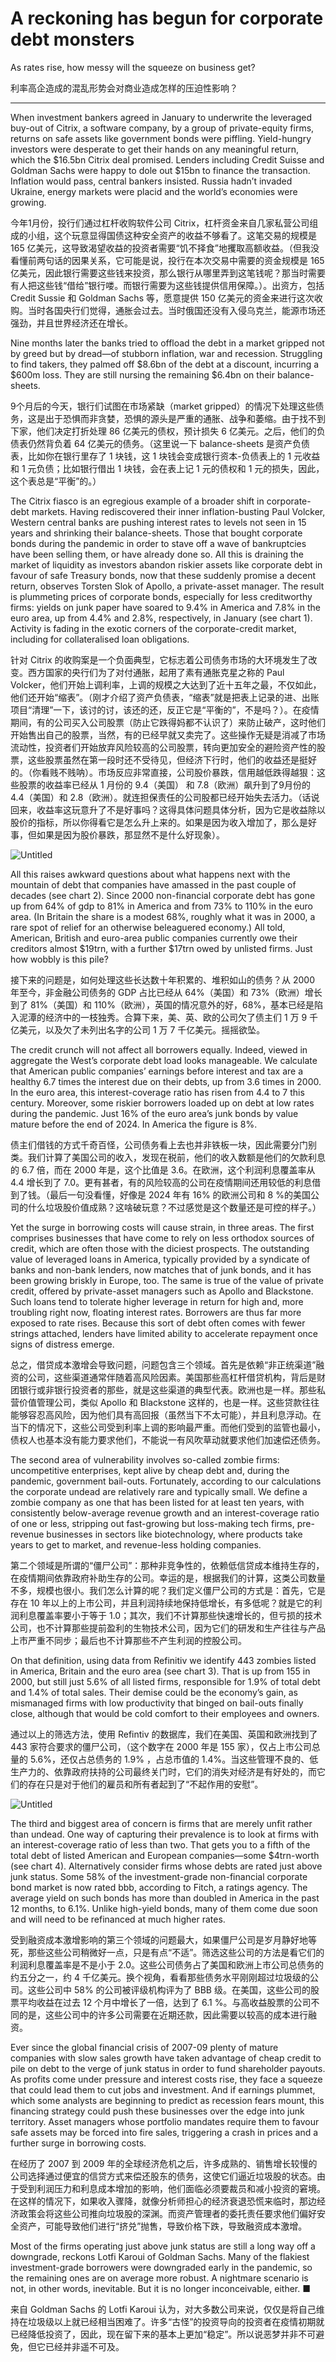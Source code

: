 # A reckoning has begun for corporate debt monsters

As rates rise, how messy will the squeeze on business get?

利率高企造成的混乱形势会对商业造成怎样的压迫性影响？

---

When investment bankers agreed in January to underwrite the leveraged buy-out of Citrix, a software company, by a group of private-equity firms, returns on safe assets like government bonds were piffling. Yield-hungry investors were desperate to get their hands on any meaningful return, which the $16.5bn Citrix deal promised. Lenders including Credit Suisse and Goldman Sachs were happy to dole out $15bn to finance the transaction. Inflation would pass, central bankers insisted. Russia hadn’t invaded Ukraine, energy markets were placid and the world’s economies were growing.

今年1月份，投行们通过杠杆收购软件公司 Citrix，杠杆资金来自几家私营公司组成的小组，这个玩意显得国债这种安全资产的收益不够看了。这笔交易的规模是 165 亿美元，这导致渴望收益的投资者需要“饥不择食”地攫取高额收益。（但我没看懂前两句话的因果关系，它可能是说，投行在本次交易中需要的资金规模是 165 亿美元，因此银行需要这些钱来投资，那么银行从哪里弄到这笔钱呢？那当时需要有人把这些钱“借给”银行喽。而银行需要为这些钱提供信用保障。）。出资方，包括 Credit Sussie 和 Goldman Sachs 等，愿意提供 150 亿美元的资金来进行这次收购。当时各国央行们觉得，通胀会过去。当时俄国还没有入侵乌克兰，能源市场还强劲，并且世界经济还在增长。

Nine months later the banks tried to offload the debt in a market gripped not by greed but by dread—of stubborn inflation, war and recession. Struggling to find takers, they palmed off $8.6bn of the debt at a discount, incurring a $600m loss. They are still nursing the remaining $6.4bn on their balance-sheets.

9个月后的今天，银行们试图在市场紧缺（market gripped）的情况下处理这些债务，这是出于恐惧而非贪婪，恐惧的源头是严重的通胀、战争和萎缩。由于找不到下家，他们决定打折处理 86 亿美元的债权，预计损失 6 亿美元。之后，他们的负债表仍然背负着 64 亿美元的债务。（这里说一下 balance-sheets 是资产负债表，比如你在银行里存了 1 块钱，这 1 块钱会变成银行资本-负债表上的 1 元收益和 1 元负债；比如银行借出 1 块钱，会在表上记 1 元的债权和 1 元的损失，因此，这个表总是“平衡”的。）

The Citrix fiasco is an egregious example of a broader shift in corporate-debt markets. Having rediscovered their inner inflation-busting Paul Volcker, Western central banks are pushing interest rates to levels not seen in 15 years and shrinking their balance-sheets. Those that bought corporate bonds during the pandemic in order to stave off a wave of bankruptcies have been selling them, or have already done so. All this is draining the market of liquidity as investors abandon riskier assets like corporate debt in favour of safe Treasury bonds, now that these suddenly promise a decent return, observes Torsten Slok of Apollo, a private-asset manager. The result is plummeting prices of corporate bonds, especially for less creditworthy firms: yields on junk paper have soared to 9.4% in America and 7.8% in the euro area, up from 4.4% and 2.8%, respectively, in January (see chart 1). Activity is fading in the exotic corners of the corporate-credit market, including for collateralised loan obligations.

针对 Citrix 的收购案是一个负面典型，它标志着公司债务市场的大环境发生了改变。西方国家的央行们为了对付通胀，起用了素有通胀克星之称的 Paul Volcker，他们开始上调利率，上调的规模之大达到了近十五年之最，不仅如此，他们还开始“缩表”。（刚才介绍了资产负债表，“缩表”就是把表上记录的进、出账项目“清理”一下，该讨的讨，该还的还，反正它是“平衡的”，不是吗？）。在疫情期间，有的公司买入公司股票（防止它跌得妈都不认识了）来防止破产，这时他们开始售出自己的股票，当然，有的已经早就又卖完了。这些操作无疑是消减了市场流动性，投资者们开始放弃风险较高的公司股票，转向更加安全的避险资产性的股票，这些股票虽然在第一段时还不受待见，但经济下行时，他们的收益还是挺好的。（你看贱不贱呐）。市场反应非常直接，公司股价暴跌，信用越低跌得越狠：这些股票的收益率已经从 1 月份的 9.4（美国） 和 7.8（欧洲）飙升到了9月份的 4.4（美国）和 2.8（欧洲）。就连担保责任的公司股都已经开始失去活力。（话说回来，收益率这玩意升了不是好事吗？这得具体问题具体分析，因为它是收益除以股价的指标，所以你得看它是怎么升上来的。如果是因为收入增加了，那么是好事，但如果是因为股价暴跌，那显然不是什么好现象）。

![Untitled](A%20reckoning%20has%20begun%20for%20corporate%20debt%20monsters%205eb058c6af9e4e3d996db14be15af1f5/Untitled.png)

All this raises awkward questions about what happens next with the mountain of debt that companies have amassed in the past couple of decades (see chart 2). Since 2000 non-financial corporate debt has gone up from 64% of gdp to 81% in America and from 73% to 110% in the euro area. (In Britain the share is a modest 68%, roughly what it was in 2000, a rare spot of relief for an otherwise beleaguered economy.) All told, American, British and euro-area public companies currently owe their creditors almost $19trn, with a further $17trn owed by unlisted firms. Just how wobbly is this pile?

接下来的问题是，如何处理这些长达数十年积累的、堆积如山的债务？从 2000 年至今，非金融公司债务的 GDP 占比已经从 64%（美国）和 73%（欧洲）增长到了 81%（美国）和 110%（欧洲），英国的情况意外的好，68%，基本已经是陷入泥潭的经济中的一枝独秀。合算下来，美、英、欧的公司欠了债主们 1 万 9 千亿美元，以及欠了未列出名字的公司 1 万 7 千亿美元。摇摇欲坠。

The credit crunch will not affect all borrowers equally. Indeed, viewed in aggregate the West’s corporate debt load looks manageable. We calculate that American public companies’ earnings before interest and tax are a healthy 6.7 times the interest due on their debts, up from 3.6 times in 2000. In the euro area, this interest-coverage ratio has risen from 4.4 to 7 this century. Moreover, some riskier borrowers loaded up on debt at low rates during the pandemic. Just 16% of the euro area’s junk bonds by value mature before the end of 2024. In America the figure is 8%.

债主们借钱的方式千奇百怪，公司债务看上去也并非铁板一块，因此需要分门别类。我们计算了美国公司的收入，发现在税前，他们的收入数额是他们的欠款利息的 6.7 倍，而在 2000 年是，这个比值是 3.6。在欧洲，这个利润利息覆盖率从 4.4 增长到了 7.0。更有甚者，有的风险较高的公司在疫情期间还用较低的利息借到了钱。（最后一句没看懂，好像是 2024 年有 16% 的欧洲公司和 8 %的美国公司的什么垃圾股价值成熟？这啥破玩意？不过感觉是这个数量还是可控的样子。）

Yet the surge in borrowing costs will cause strain, in three areas. The first comprises businesses that have come to rely on less orthodox sources of credit, which are often those with the diciest prospects. The outstanding value of leveraged loans in America, typically provided by a syndicate of banks and non-bank lenders, now matches that of junk bonds, and it has been growing briskly in Europe, too. The same is true of the value of private credit, offered by private-asset managers such as Apollo and Blackstone. Such loans tend to tolerate higher leverage in return for high and, more troubling right now, floating interest rates. Borrowers are thus far more exposed to rate rises. Because this sort of debt often comes with fewer strings attached, lenders have limited ability to accelerate repayment once signs of distress emerge.

总之，借贷成本激增会导致问题，问题包含三个领域。首先是依赖“非正统渠道”融资的公司，这些渠道通常伴随着高风险因素。美国那些高杠杆借贷机构，背后是财团银行或非银行投资者的那些，就是这些渠道的典型代表。欧洲也是一样。那些私营价值管理公司，类似 Apollo 和 Blackstone 这样的，也是一样。这些贷款往往能够容忍高风险，因为他们具有高回报（虽然当下不太可能），并且利息浮动。在当下的情况下，这些公司受到利率上调的影响最严重。而他们受到的监管也最小，债权人也基本没有能力要求他们，不能说一有风吹草动就要求他们加速偿还债务。

The second area of vulnerability involves so-called zombie firms: uncompetitive enterprises, kept alive by cheap debt and, during the pandemic, government bail-outs. Fortunately, according to our calculations the corporate undead are relatively rare and typically small. We define a zombie company as one that has been listed for at least ten years, with consistently below-average revenue growth and an interest-coverage ratio of one or less, stripping out fast-growing but loss-making tech firms, pre-revenue businesses in sectors like biotechnology, where products take years to get to market, and revenue-less holding companies.

第二个领域是所谓的“僵尸公司”：那种非竞争性的，依赖低信贷成本维持生存的，在疫情期间依靠政府补助生存的公司。幸运的是，根据我们的计算，这类公司数量不多，规模也很小。我们怎么计算的呢？我们定义僵尸公司的方式是：首先，它是存在 10 年以上的上市公司，并且利润持续地保持低增长，有多低呢？就是它的利润利息覆盖率要小于等于 1.0；其次，我们不计算那些快速增长的，但亏损的技术公司，也不计算那些提前盈利的生物技术公司，因为它们的研发和生产往往与产品上市严重不同步；最后也不计算那些不产生利润的控股公司。

On that definition, using data from Refinitiv we identify 443 zombies listed in America, Britain and the euro area (see chart 3). That is up from 155 in 2000, but still just 5.6% of all listed firms, responsible for 1.9% of total debt and 1.4% of total sales. Their demise could be the economy’s gain, as mismanaged firms with low productivity that binged on bail-outs finally close, although that would be cold comfort to their employees and owners.

通过以上的筛选方法，使用 Refintiv 的数据库，我们在美国、英国和欧洲找到了 443 家符合要求的僵尸公司，（这个数字在 2000 年是 155 家），仅占上市公司总量的 5.6%，还仅占总债务的 1.9% ，占总市值的 1.4%。当这些管理不良的、低生产力的、依靠政府扶持的公司最终关门时，它们的消失对经济是有好处的，而它们的存在只是对于他们的雇员和所有者起到了“不起作用的安慰”。

![Untitled](A%20reckoning%20has%20begun%20for%20corporate%20debt%20monsters%205eb058c6af9e4e3d996db14be15af1f5/Untitled%201.png)

The third and biggest area of concern is firms that are merely unfit rather than undead. One way of capturing their prevalence is to look at firms with an interest-coverage ratio of less than two. That gets you to a fifth of the total debt of listed American and European companies—some $4trn-worth (see chart 4). Alternatively consider firms whose debts are rated just above junk status. Some 58% of the investment-grade non-financial corporate bond market is now rated bbb, according to Fitch, a ratings agency. The average yield on such bonds has more than doubled in America in the past 12 months, to 6.1%. Unlike high-yield bonds, many of them come due soon and will need to be refinanced at much higher rates.

受到融资成本激增影响的第三个领域的问题最大，如果僵尸公司是岁月静好地等死，那些这些公司稍微好一点，只是有点“不适”。筛选这些公司的方法是看它们的利润利息覆盖率是不是小于 2.0。这些公司债务占了美国和欧洲上市公司总债务的约五分之一，约 4 千亿美元。换个视角，看看那些债务水平刚刚超过垃圾级的公司。这些公司中 58% 的公司被评级机构评为了 BBB 级。在美国，这些公司的股票平均收益在过去 12 个月中增长了一倍，达到了 6.1 %。与高收益股票的公司不同的是，这些公司中的许多公司需要在近期还款，因此需要以较高的成本进行融资。

Ever since the global financial crisis of 2007-09 plenty of mature companies with slow sales growth have taken advantage of cheap credit to pile on debt to the verge of junk status in order to fund shareholder payouts. As profits come under pressure and interest costs rise, they face a squeeze that could lead them to cut jobs and investment. And if earnings plummet, which some analysts are beginning to predict as recession fears mount, this financing strategy could push these businesses over the edge into junk territory. Asset managers whose portfolio mandates require them to favour safe assets may be forced into fire sales, triggering a crash in prices and a further surge in borrowing costs.

在经历了 2007 到 2009 年的全球经济危机之后，许多成熟的、销售增长较慢的公司选择通过便宜的信贷方式来偿还股东的债务，这使它们逼近垃圾股的状态。由于受到利润压力和利息成本增加的影响，他们面临必须要裁员和减小投资的窘境。在这样的情况下，如果收入骤降，就像分析师担心的经济衰退恐慌来临时，那边经济政策会将这些公司推向垃圾股的深渊。而资产管理者的委托责任要求他们偏好安全资产，可能导致他们进行“挤兑”抛售，导致价格下跌，导致融资成本激增。

Most of the firms operating just above junk status are still a long way off a downgrade, reckons Lotfi Karoui of Goldman Sachs. Many of the flakiest investment-grade borrowers were downgraded early in the pandemic, so the remaining ones are on average more robust. A nightmare scenario is not, in other words, inevitable. But it is no longer inconceivable, either. ■

来自 Goldman Sachs 的 Lotfi Karoui 认为，对大多数公司来说，仅仅是将自己维持在垃圾级以上就已经相当困难了。许多“古怪”的投资导向的投资者在疫情初期就已经降低投资了，因此，现在留下来的基本上更加“稳定”。所以说恶梦并非不可避免，但它已经并非遥不可及。